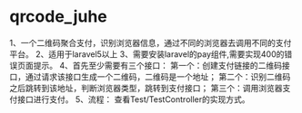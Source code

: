 # qrcode_juhe
1、一个二维码聚合支付，识别浏览器信息，通过不同的浏览器去调用不同的支付平台。
2、适用于laravel5以上
3、需要安装laravel的pay组件,需要实现400的错误页面提示。
4、首先至少需要有三个接口：
    第一个：创建支付链接的二维码接口，通过请求该接口生成一个二维码，二维码是一个地址；
    第二个：识别二维码之后跳转到该地址，判断浏览器类型，跳转到支付接口；
    第三个：调用浏览器支付接口进行支付。
5、流程：
  查看Test/TestController的实现方式。
